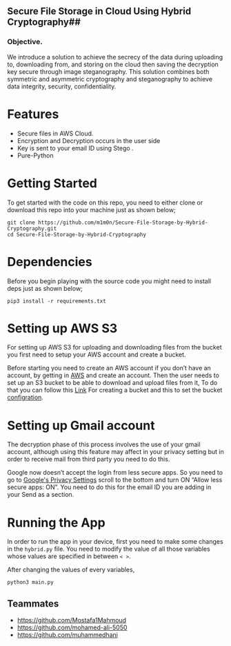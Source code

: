 ## Secure File Storage in Cloud Using Hybrid Cryptography##

### Objective.
We introduce a solution to achieve the secrecy of the data during uploading to, downloading from,
and storing on the cloud then saving the decryption key secure through image steganography. This solution
combines both symmetric and asymmetric cryptography and steganography to achieve data integrity, security,
confidentiality.

# Features
* Secure files in AWS Cloud.
* Encryption and Decryption occurs in the user side
* Key is sent to your email ID using Stego .
* Pure-Python

# Getting Started

To get started with the code on this repo, you need to either clone or download this repo into your machine just as shown below;

```
git clone https://github.com/m1m0n/Secure-File-Storage-by-Hybrid-Cryptography.git
cd Secure-File-Storage-by-Hybrid-Cryptography
```

# Dependencies

Before you begin playing with the source code you might need to install deps just as shown below;

`pip3 install -r requirements.txt`

# Setting up AWS S3

For setting up AWS S3 for uploading and downloading files from the bucket you first need to setup your AWS
account and create a bucket.

Before starting you need to create an AWS account if you don’t have an account, by getting in [AWS](https://aws.amazon.com/) and create an account.
Then the user needs to set up an S3 bucket to be able to download and upload files from it, To do that you can follow this [Link](https://docs.aws.amazon.com/AmazonS3/latest/userguide/creating-bucket.html) For creating a bucket and this to set the bucket [configration](https://towardsdatascience.com/how-to-upload-and-download-files-from-aws-s3-using-python-2022-4c9b787b15f2).


# Setting up Gmail account

The decryption phase of this process involves the use of your gmail account, although using this feature may affect in your privacy setting but in order to receive mail from third party you need to do this.

Google now doesn’t accept the login from less secure apps. So you need to go to [Google's Privacy Settings](https://myaccount.google.com/security) scroll to the bottom and turn ON “Allow less secure apps: ON”. You need to do this for the email ID you are adding in your Send as a section.

# Running the App
In order to run the app in your device, first you need to make some changes in the `hybrid.py` file. You need to modify the value of all those variables whose values are specified in between `< >`.

After changing the values of every variables,

`python3 main.py`

## Teammates
- https://github.com/Mostafa1Mahmoud
- https://github.com/mohamed-ali-5050
- https://github.com/muhammedhani